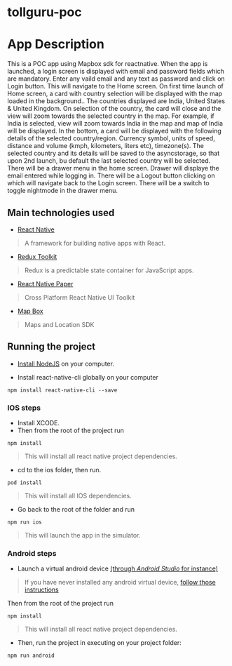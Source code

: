 # tollguru-poc

# App Description

This is a POC app using Mapbox sdk for reactnative. When the app is launched, a login screen is displayed with email and password fields which are mandatory. Enter any vaild email and any text as password and click on Login button. This will navigate to the Home screen. On first time launch of Home screen, a card with country selection will be displayed with the map loaded in the background.. The countries displayed are India, United States & United Kingdom. On selection of the country, the card will close and the view will zoom towards the selected country in the map. For example, if India is selected, view will zoom towards India in the map and map of India will be displayed. In the bottom, a card will be displayed with the following details of the selected country/region. Currency symbol, units of speed, distance and volume (kmph, kilometers, liters etc), timezone(s). The selected country and its details will be saved to the asyncstorage, so that upon 2nd launch, bu default the last selected country will be selected. There will be a drawer menu in the home screen. Drawer will displaye the email entered while logging in. There will be a Logout button clicking on which will navigate back to the Login screen. There will be a switch to toggle nightmode in the drawer menu.

## Main technologies used

- [React Native](https://github.com/facebook/react-native)

> A framework for building native apps with React.

- [Redux Toolkit](https://redux-toolkit.js.org/)

> Redux is a predictable state container for JavaScript apps.

- [React Native Paper](https://callstack.github.io/react-native-paper/)

> Cross Platform React Native UI Toolkit

- [Map Box](https://www.mapbox.com/)

> Maps and Location SDK

## Running the project


- [Install NodeJS](https://nodejs.org/en/) on your computer.

- Install react-native-cli globally on your computer
```
npm install react-native-cli --save
```
### IOS steps

- Install XCODE.
- Then from the root of the project run
```
npm install
```
> This will install all react native project dependencies.


- cd to the ios folder, then run.
```
pod install
```
> This will install all IOS dependencies.

- Go back to the root of the folder and run
```
npm run ios
```
> This will launch the app in the simulator.


### Android steps

- Launch a virtual android device [(through *Android Studio* for instance)](https://developer.android.com/studio/run/managing-avds.html#viewing)

> If you have never installed any android virtual device, [follow those instructions](https://developer.android.com/studio/run/managing-avds.html#createavd)

Then from the root of the project run
```
npm install
```
> This will install all react native project dependencies.

- Then, run the project in executing on your project folder:

```
npm run android
```
```
